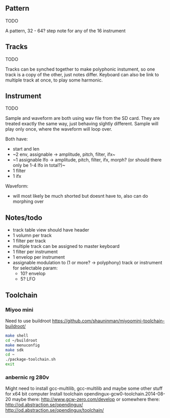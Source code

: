 ## Pattern

TODO

A pattern, 32 - 64? step note for any of the 16 instrument

## Tracks

TODO

Tracks can be synched together to make polyphonic instument, so one track is a copy of the other, just notes differ.
Keyboard can also be link to multiple track at once, to play some harmonic.

## Instrument

TODO

Sample and waveform are both using wav file from the SD card. They are treated exactly the same way, just behaving slghtly different. Sample will play only once, where the waveform will loop over.

Both have:
- start and len
- ~2 env, assignable -> amplitude, pitch, filter, ifx~
- ~1 assignable lfo -> amplitude, pitch, filter, ifx, morph? (or should there only be 1-4 lfo in total?)~
- 1 filter
- 1 ifx

Waveform:
- will most likely be much shorted but doesnt have to, also can do morphing over

## Notes/todo

- track table view should have header
- 1 volumn per track
- 1 filter per track
- multiple track can be assigned to master keyboard
- 1 filter per instrument
- 1 envelop per instrument
- assignable modulation to (1 or more? -> polyphony) track or instrument for selectable param:
    - 10? envelop 
    - 5? LFO

## Toolchain
### Miyoo mini

Need to use buildroot https://github.com/shauninman/miyoomini-toolchain-buildroot/

```sh
make shell
cd ~/buildroot
make menuconfig
make sdk
cd ~
./package-toolchain.sh
exit
```

### anbernic rg 280v

Might need to install gcc-multilib, gcc-multilib and maybe some other stuff for x64 bit computer
Install toolchain opendingux-gcw0-toolchain.2014-08-20
maybe there: http://www.gcw-zero.com/develop
or somewhere there: http://od.abstraction.se/opendingux/
                    http://od.abstraction.se/opendingux/toolchain/